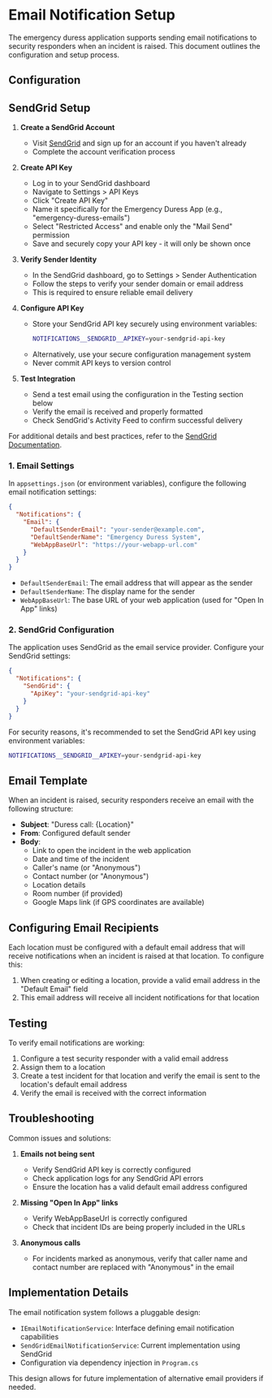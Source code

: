 # Email Notification Setup

The emergency duress application supports sending email notifications to security responders when an incident is raised. This document outlines the configuration and setup process.

## Configuration

## SendGrid Setup

1. **Create a SendGrid Account**

   - Visit [SendGrid](https://sendgrid.com) and sign up for an account if you haven't already
   - Complete the account verification process

2. **Create API Key**

   - Log in to your SendGrid dashboard
   - Navigate to Settings > API Keys
   - Click "Create API Key"
   - Name it specifically for the Emergency Duress App (e.g., "emergency-duress-emails")
   - Select "Restricted Access" and enable only the "Mail Send" permission
   - Save and securely copy your API key - it will only be shown once

3. **Verify Sender Identity**

   - In the SendGrid dashboard, go to Settings > Sender Authentication
   - Follow the steps to verify your sender domain or email address
   - This is required to ensure reliable email delivery

4. **Configure API Key**

   - Store your SendGrid API key securely using environment variables:
     ```bash
     NOTIFICATIONS__SENDGRID__APIKEY=your-sendgrid-api-key
     ```
   - Alternatively, use your secure configuration management system
   - Never commit API keys to version control

5. **Test Integration**
   - Send a test email using the configuration in the Testing section below
   - Verify the email is received and properly formatted
   - Check SendGrid's Activity Feed to confirm successful delivery

For additional details and best practices, refer to the [SendGrid Documentation](https://sendgrid.com/docs).

### 1. Email Settings

In `appsettings.json` (or environment variables), configure the following email notification settings:

```json
{
  "Notifications": {
    "Email": {
      "DefaultSenderEmail": "your-sender@example.com",
      "DefaultSenderName": "Emergency Duress System",
      "WebAppBaseUrl": "https://your-webapp-url.com"
    }
  }
}
```

- `DefaultSenderEmail`: The email address that will appear as the sender
- `DefaultSenderName`: The display name for the sender
- `WebAppBaseUrl`: The base URL of your web application (used for "Open In App" links)

### 2. SendGrid Configuration

The application uses SendGrid as the email service provider. Configure your SendGrid settings:

```json
{
  "Notifications": {
    "SendGrid": {
      "ApiKey": "your-sendgrid-api-key"
    }
  }
}
```

For security reasons, it's recommended to set the SendGrid API key using environment variables:

```bash
NOTIFICATIONS__SENDGRID__APIKEY=your-sendgrid-api-key
```

## Email Template

When an incident is raised, security responders receive an email with the following structure:

- **Subject**: "Duress call: {Location}"
- **From**: Configured default sender
- **Body**:
  - Link to open the incident in the web application
  - Date and time of the incident
  - Caller's name (or "Anonymous")
  - Contact number (or "Anonymous")
  - Location details
  - Room number (if provided)
  - Google Maps link (if GPS coordinates are available)

## Configuring Email Recipients

Each location must be configured with a default email address that will receive notifications when an incident is raised at that location. To configure this:

1. When creating or editing a location, provide a valid email address in the "Default Email" field
2. This email address will receive all incident notifications for that location

## Testing

To verify email notifications are working:

1. Configure a test security responder with a valid email address
2. Assign them to a location
3. Create a test incident for that location and verify the email is sent to the location's default email address
4. Verify the email is received with the correct information

## Troubleshooting

Common issues and solutions:

1. **Emails not being sent**

   - Verify SendGrid API key is correctly configured
   - Check application logs for any SendGrid API errors
   - Ensure the location has a valid default email address configured

2. **Missing "Open In App" links**

   - Verify WebAppBaseUrl is correctly configured
   - Check that incident IDs are being properly included in the URLs

3. **Anonymous calls**
   - For incidents marked as anonymous, verify that caller name and contact number are replaced with "Anonymous" in the email

## Implementation Details

The email notification system follows a pluggable design:

- `IEmailNotificationService`: Interface defining email notification capabilities
- `SendGridEmailNotificationService`: Current implementation using SendGrid
- Configuration via dependency injection in `Program.cs`

This design allows for future implementation of alternative email providers if needed.
